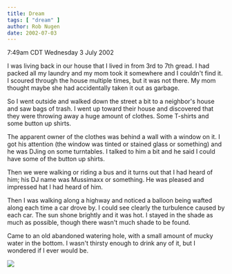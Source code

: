 ```yaml
---
title: Dream
tags: [ "dream" ]
author: Rob Nugen
date: 2002-07-03
---
```


<p class=date>7:49am CDT Wednesday 3 July 2002</p>

<p class=dream>I was living back in our house that I lived in from 3rd
to 7th gread.  I had packed all my laundry and my mom took it
somewhere and I couldn't find it.  I scoured through the house
multiple times, but it was not there.  My mom thought maybe she had
accidentally taken it out as garbage.</p>

<p class=dream>So I went outside and walked down the street a bit to a
neighbor's house and saw bags of trash.  I went up toward their house
and discovered that they were throwing away a huge amount of clothes.
Some T-shirts and some button up shirts.</p>

<p class=dream>The apparent owner of the clothes was behind a wall
with a window on it.  I got his attention (the window was tinted or
stained glass or something) and he was DJing on some turntables.  I
talked to him a bit and he said I could have some of the button up
shirts.</p>

<p class=dream>Then we were walking or riding a bus and it turns out
that I had heard of him; his DJ name was Mussimaxx or something.  He
was pleased and impressed hat I had heard of him.</p>

<p class=dream>Then I was walking along a highway and noticed a
balloon being wafted along each time a car drove by.  I could see
clearly the turbulence caused by each car.  The sun shone brightly and
it was hot.  I stayed in the shade as much as possible, though there
wasn't much shade to be found.</p>

<p class=dream>Came to an old abandoned watering hole, with a small
amount of mucky water in the bottom.  I wasn't thirsty enough to drink
any of it, but I wondered if I ever would be.</p>

<p><img src="/images/rob/wL-ROB.gif"/></p>
